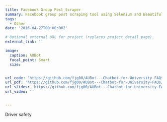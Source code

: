 ```yaml
---
title: Facebook Group Post Scraper
summary: Facebook group post scraping tool using Selenium and Beautiful Soup
tags: 
  - Other
date: '2016-04-27T00:00:00Z'

# Optional external URL for project (replaces project detail page).
external_link: ''

image:
  caption: AUBot
  focal_point: Smart
  size: 


url_code: 'https://github.com/fjg00/AUBot---Chatbot-for-University-FAQs/tree/main/Implementation'
url_pdf: 'https://github.com/fjg00/AUBot---Chatbot-for-University-FAQs/blob/main/Project%20Report.pdf'
url_slides: 'https://github.com/fjg00/AUBot---Chatbot-for-University-FAQs/blob/main/EECE%20490%20Project.pptx'
url_video: ''


---
```


Driver safety 
